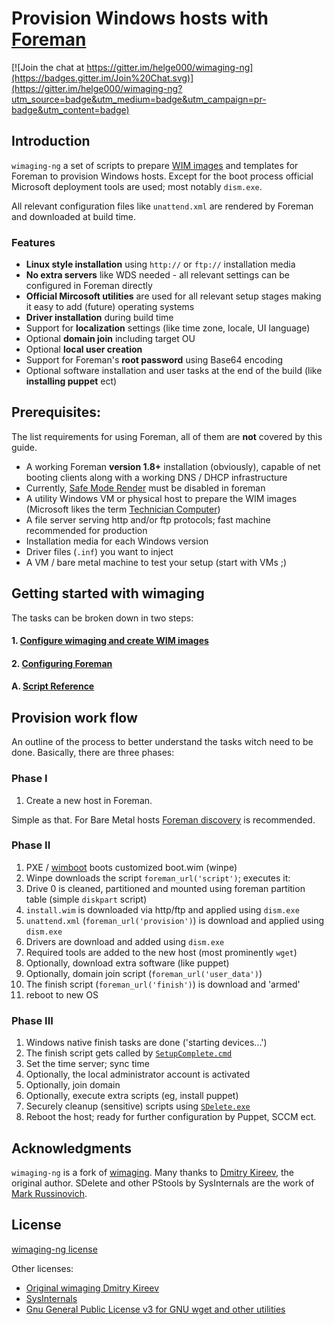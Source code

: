 # Provision Windows hosts with [Foreman](http://theforeman.org/)

[![Join the chat at https://gitter.im/helge000/wimaging-ng](https://badges.gitter.im/Join%20Chat.svg)](https://gitter.im/helge000/wimaging-ng?utm_source=badge&utm_medium=badge&utm_campaign=pr-badge&utm_content=badge)

## Introduction
`wimaging-ng` a set of scripts to prepare [WIM images](https://en.wikipedia.org/wiki/Windows_Imaging_Format) and templates for Foreman to provision Windows hosts.
Except for the boot process official Microsoft deployment tools are used; most notably `dism.exe`.

All relevant configuration files like `unattend.xml` are rendered by Foreman and downloaded at build time.

### Features
- __Linux style installation__ using `http://` or `ftp://` installation media
- __No extra servers__ like WDS needed - all relevant settings can be configured in Foreman directly
- __Official Mircosoft utilities__ are used for all relevant setup stages making it easy to add (future) operating systems
- __Driver installation__ during build time
- Support for __localization__ settings (like time zone, locale, UI language)
- Optional __domain join__ including target OU
- Optional __local user creation__
- Support for Foreman's __root password__ using Base64 encoding
- Optional software installation and user tasks at the end of the build (like __installing puppet__ ect)

## Prerequisites:
The list requirements for using Foreman, all of them are __not__ covered by this guide.

- A working Foreman __version 1.8+__ installation (obviously), capable of net booting clients along with a working DNS / DHCP infrastructure
- Currently, [Safe Mode Render](http://theforeman.org/manuals/1.9/index.html#3.5.2ConfigurationOptions) must be disabled in foreman
- A utility Windows VM or physical host to prepare the WIM images (Microsoft likes the term [Technician Computer](https://technet.microsoft.com/en-us/library/cc766148(v=ws.10).aspx))
- A file server serving http and/or ftp protocols; fast machine recommended for production
- Installation media for each Windows version
- Driver files (`.inf`) you want to inject
- A VM / bare metal machine to test your setup (start with VMs ;)

## Getting started with wimaging
The tasks can be broken down in two steps:

#### 1. [Configure wimaging and create WIM images](doc/wimaging.md)
#### 2. [Configuring Foreman](doc/foreman.md)

#### A. [Script Reference](doc/reference.md)

## Provision work flow
An outline of the process to better understand the tasks witch need to be done. Basically, there are three phases:

### Phase I
1. Create a new host in Foreman.

Simple as that. For Bare Metal hosts [Foreman discovery](https://github.com/theforeman/foreman_discovery) is recommended.

### Phase II
1. PXE / [wimboot](http://ipxe.org/wimboot) boots customized boot.wim (winpe)
2. Winpe downloads the script `foreman_url('script')`; executes it:
  1. Drive 0 is cleaned, partitioned and mounted using foreman partition table (simple `diskpart` script)
  4. `install.wim` is downloaded via http/ftp and applied using `dism.exe`
  5. `unattend.xml` (`foreman_url('provision')`) is download and applied using `dism.exe`
  6. Drivers are download and added using `dism.exe`
  6. Required tools are added to the new host (most prominently `wget`)
  6. Optionally, download extra software (like puppet)
  6. Optionally, domain join script (`foreman_url('user_data')`)
  7. The finish script (`foreman_url('finish')`) is download and 'armed'
8. reboot to new OS

### Phase III
1. Windows native finish tasks are done ('starting devices...')
1. The finish script gets called by [`SetupComplete.cmd`](https://technet.microsoft.com/en-us/library/cc766314%28v=ws.10%29.aspx)
  1. Set the time server; sync time
  2. Optionally, the local administrator account is activated
  2. Optionally, join domain
  3. Optionally, execute extra scripts (eg, install puppet)
  3. Securely cleanup (sensitive) scripts using [`SDelete.exe`](https://technet.microsoft.com/en-us/sysinternals/bb897443.aspx)
2. Reboot the host; ready for further configuration by Puppet, SCCM ect.

## Acknowledgments
`wimaging-ng` is a fork of [wimaging](https://github.com/kireevco/wimaging). Many thanks to [Dmitry Kireev](https://github.com/kireevco), the original author.
SDelete and other PStools by SysInternals are the work of [Mark Russinovich](http://blogs.technet.com/b/markrussinovich/about.aspx).

## License
[wimaging-ng license](licenses/wimaging-ng.license)

Other licenses:

- [Original wimaging Dmitry Kireev](licenses/wimaging.license)
- [SysInternals](licenses/sysinternals.license)
- [Gnu General Public License v3 for GNU wget and other utilities](licenses/gpl-v3.license)

